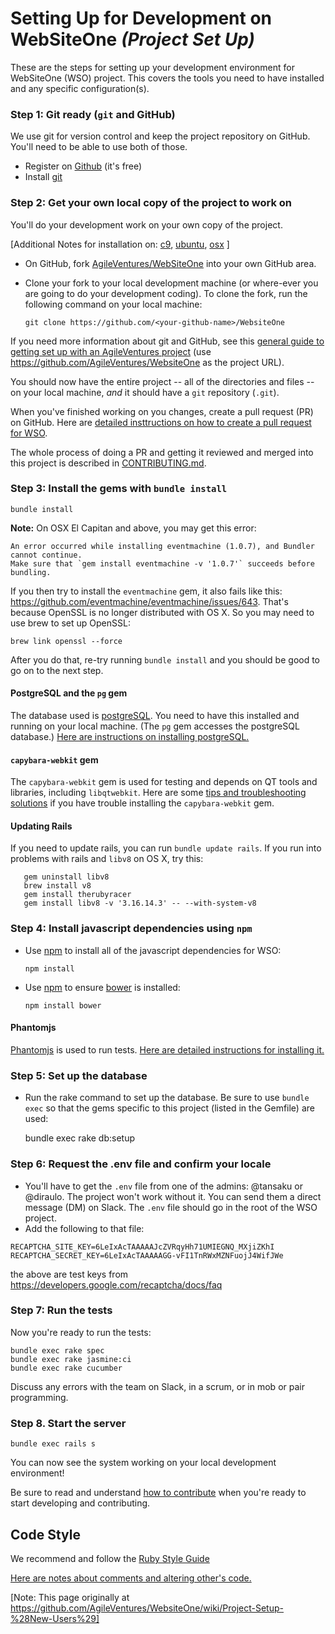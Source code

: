 # Setting Up for Development on WebSiteOne _(Project Set Up)_

These are the steps for setting up your development environment for WebSiteOne (WSO) project.
This covers the tools you need to have installed and any specific configuration(s).


### Step 1: Git ready (`git` and GitHub)
We use git for version control and keep the project repository on GitHub.
You'll need to be able to use both of those.

* Register on [Github](http://github.com)  (it's free)
* Install [git](https://git-scm.com/)

### Step 2: Get your own local copy of the project to work on
You'll do your development work on your own copy of the project.

[Additional Notes for installation on: [c9](https://github.com/AgileVentures/WebsiteOne/tree/develop/docs/c9), [ubuntu](https://github.com/AgileVentures/WebsiteOne/tree/develop/docs/ubuntu), [osx](https://github.com/AgileVentures/WebsiteOne/tree/develop/docs/osx) ]

* On GitHub, fork [AgileVentures/WebSiteOne](https://help.github.com/articles/fork-a-repo/) into your own GitHub area. 
* Clone your fork to your local development machine (or where-ever you are going to do your development coding).
  To clone the fork, run the following command on your local machine:
    
    `git clone https://github.com/<your-github-name>/WebsiteOne`

If you need more information about git and GitHub, see this [general guide to getting set up with an AgileVentures project](http://www.agileventures.org/articles/project-setup-new-users) (use https://github.com/AgileVentures/WebsiteOne as the project URL).


You should now have the entire project -- all of the directories and files -- on your local machine, _and_ it should have a `git` repository (`.git`).

When you've finished working on you changes, create a pull request (PR) on GitHub. Here are [detailed insttructions on how to create a pull request for WSO](how_to_submit_a_pull_request_on_github.md).

The whole process of doing a PR and getting it reviewed and merged into this project is described in [CONTRIBUTING.md](../CONTRIBUTING.md).


### Step 3: Install the gems with `bundle install`

    bundle install

**Note:** On OSX El Capitan and above, you may get this error:

    An error occurred while installing eventmachine (1.0.7), and Bundler cannot continue.
    Make sure that `gem install eventmachine -v '1.0.7'` succeeds before bundling.

If you then try to install the `eventmachine` gem, it also fails like this: https://github.com/eventmachine/eventmachine/issues/643.
 That's because OpenSSL is no longer distributed with OS X. So you may need to use brew to set up OpenSSL:

    brew link openssl --force

After you do that, re-try running `bundle install` and you should be good to go on to the next step.
    
#### PostgreSQL and the `pg` gem
The database used is [postgreSQL](https://www.postgresql.org/).  You need to have this installed and running on your local machine. 
(The `pg` gem accesses the postgreSQL database.)  [Here are instructions on installing postgreSQL.](development_environment_set_up.md#postgreSQL)

#### `capybara-webkit` gem
The `capybara-webkit` gem is used for testing and depends on QT tools and libraries, including `libqtwebkit`.  Here are some [tips and troubleshooting solutions](development_environment_set_up.md#capybara-webkit) if you have trouble installing the `capybara-webkit` gem. 

#### Updating Rails
If you need to update rails, you can run `bundle update rails`.  If you run into problems with rails and `libv8` on OS X, try this:
```shell
   gem uninstall libv8
   brew install v8
   gem install therubyracer
   gem install libv8 -v '3.16.14.3' -- --with-system-v8
```
    
### Step 4: Install javascript dependencies using `npm`
* Use [npm](https://www.npmjs.com/) to install all of the javascript dependencies for WSO: 

    `npm install`

* Use [npm](https://www.npmjs.com/) to ensure [bower](https://bower.io/) is installed:

    `npm install bower`

#### Phantomjs
[Phantomjs](http://phantomjs.org/) is used to run tests.  [Here are detailed instructions for installing it.](development_environment_set_up.md#phantomjs)

### Step 5: Set up the database

* Run the rake command to set up the database.  Be sure to use `bundle exec` so that the gems specific to this project (listed in the Gemfile) are used:

    bundle exec rake db:setup
    
### Step 6: Request the .env file and confirm your locale
    
* You'll have to get the `.env` file from one of the admins: @tansaku or @diraulo.  The project won't work without it.  You can send them a direct message (DM) on Slack.  The `.env` file should go in the root of the WSO project.
* Add the following to that file:

```
RECAPTCHA_SITE_KEY=6LeIxAcTAAAAAJcZVRqyHh71UMIEGNQ_MXjiZKhI
RECAPTCHA_SECRET_KEY=6LeIxAcTAAAAAGG-vFI1TnRWxMZNFuojJ4WifJWe
```

the above are test keys from https://developers.google.com/recaptcha/docs/faq

    
### Step 7: Run the tests

Now you're ready to run the tests:

    bundle exec rake spec
    bundle exec rake jasmine:ci
    bundle exec rake cucumber

Discuss any errors with the team on Slack, in a scrum, or in mob or pair programming.

### Step 8. Start the server

    bundle exec rails s
    
You can now see the system working on your local development environment!
    
Be sure to read and understand [how to contribute](../CONTRIBUTING.md) when you're ready to start developing and contributing.
 




## Code Style

We recommend and follow the [Ruby Style Guide](https://github.com/bbatsov/ruby-style-guide)

[Here are notes about comments and altering other's code.](code_style_conventions.md)




[Note: This page originally at https://github.com/AgileVentures/WebsiteOne/wiki/Project-Setup-%28New-Users%29]

